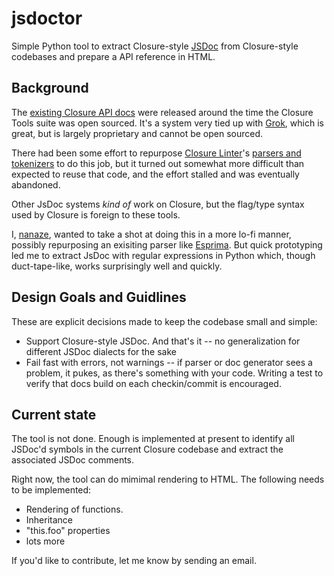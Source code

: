 jsdoctor
===========

Simple Python tool to extract Closure-style [JSDoc](http://en.wikipedia.org/wiki/JSDoc) from Closure-style codebases and prepare a API reference in HTML.

Background
---

The [existing Closure API docs](http://closure-library.googlecode.com/svn/docs/index.html) were released around the time the Closure Tools suite was open sourced. It's a system very tied up with
[Grok](https://news.ycombinator.com/item?id=4371267), which is great, but is largely proprietary and cannot be open sourced.

There had been some effort to repurpose [Closure Linter](http://closure-linter.googlecode.com)'s [parsers and tokenizers](https://code.google.com/p/closure-linter/source/browse/trunk/closure_linter/javascripttokenizer.py) to do this job, but it turned out somewhat more difficult than expected to reuse that code, and the effort stalled and was eventually abandoned.

Other JsDoc systems _kind of_ work on Closure, but the flag/type syntax used by Closure is foreign to these tools.

I, [nanaze](http://github.com/nanaze), wanted to take a shot at doing this in a more lo-fi manner, possibly repurposing an exisiting parser like [Esprima](http://esprima.org/). But quick prototyping led me to extract JsDoc with regular
expressions in Python which, though duct-tape-like, works surprisingly well and quickly.

Design Goals and Guidlines
---

These are explicit decisions made to keep the codebase small and simple:

  * Support Closure-style JSDoc. And that's it -- no generalization for different JSDoc dialects for the sake
  * Fail fast with errors, not warnings -- if parser or doc generator sees a problem, it pukes, as there's something
    with your code.  Writing a test to verify that docs build on each checkin/commit is encouraged.

Current state
---

The tool is not done.  Enough is implemented at present to identify all JSDoc'd symbols in the current Closure codebase and extract the
associated JSDoc comments.

Right now, the tool can do mimimal rendering to HTML.  The following needs to be implemented:

* Rendering of functions.
* Inheritance
* "this.foo" properties
* lots more

If you'd like to contribute, let me know by sending an email.
